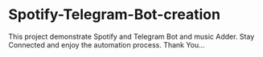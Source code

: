 # Spotify-Telegram-Bot-creation
This project demonstrate Spotify and Telegram Bot and music Adder.
Stay Connected and enjoy the automation process.
Thank You...
